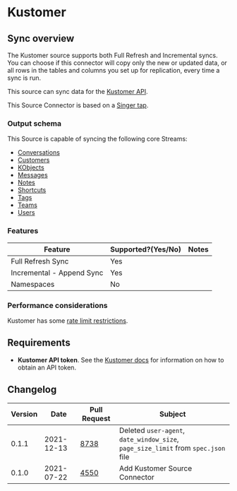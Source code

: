 # Kustomer

## Sync overview

The Kustomer source supports both Full Refresh and Incremental syncs. You can choose if this connector will copy only the new or updated data, or all rows in the tables and columns you set up for replication, every time a sync is run.

This source can sync data for the [Kustomer API](https://developer.kustomer.com/kustomer-api-docs).

This Source Connector is based on a [Singer tap](https://github.com/singer-io/tap-kustomer).

### Output schema

This Source is capable of syncing the following core Streams:

* [Conversations](https://developer.kustomer.com/kustomer-api-docs/reference/conversations)
* [Customers](https://developer.kustomer.com/kustomer-api-docs/reference/customers)
* [KObjects](https://developer.kustomer.com/kustomer-api-docs/reference/kobjects-custom-objects)
* [Messages](https://developer.kustomer.com/kustomer-api-docs/reference/messages)
* [Notes](https://developer.kustomer.com/kustomer-api-docs/reference/notes)
* [Shortcuts](https://developer.kustomer.com/kustomer-api-docs/reference/shortcuts)
* [Tags](https://developer.kustomer.com/kustomer-api-docs/reference/tags-knowledge-base)
* [Teams](https://developer.kustomer.com/kustomer-api-docs/reference/teams)
* [Users](https://developer.kustomer.com/kustomer-api-docs/reference/users)

### Features

| Feature                   | Supported?(Yes/No) | Notes |
| ------------------------- | ------------------ | ----- |
| Full Refresh Sync         | Yes                |       |
| Incremental - Append Sync | Yes                |       |
| Namespaces                | No                 |       |

### Performance considerations

Kustomer has some [rate limit restrictions](https://developer.kustomer.com/kustomer-api-docs/reference/rate-limiting).

## Requirements

* **Kustomer API token**. See the [Kustomer docs](https://help.kustomer.com/api-keys-SJs5YTIWX) for information on how to obtain an API token.

## Changelog

| Version | Date       | Pull Request                                           | Subject                                                                           |
| ------- | ---------- | ------------------------------------------------------ | --------------------------------------------------------------------------------- |
| 0.1.1   | 2021-12-13 | [8738](https://github.com/airbytehq/airbyte/pull/8738) | Deleted `user-agent`, `date_window_size`, `page_size_limit` from `spec.json` file |
| 0.1.0   | 2021-07-22 | [4550](https://github.com/airbytehq/airbyte/pull/4550) | Add Kustomer Source Connector                                                     |
